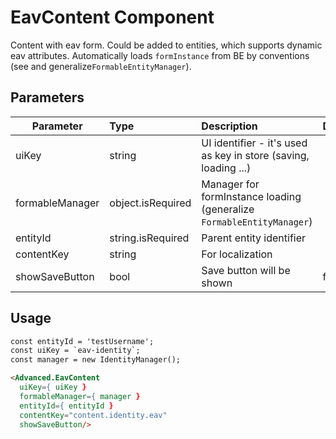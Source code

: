 # EavContent Component

Content with eav form. Could be added to entities, which supports dynamic eav attributes.
Automatically loads ``formInstance`` from BE by conventions (see and generalize``FormableEntityManager``).

## Parameters

| Parameter | Type | Description | Default  |
| --- | :--- | :--- | :--- |
| uiKey  | string   | UI identifier - it's used as key in store (saving, loading ...) |  |
| formableManager  | object.isRequired   | Manager for formInstance loading (generalize ``FormableEntityManager``) |  |
| entityId  | string.isRequired   | Parent entity identifier |  |
| contentKey  | string   | For localization |  |
| showSaveButton  | bool   | Save button will be shown | false |

## Usage

```html
const entityId = 'testUsername';
const uiKey = `eav-identity`;
const manager = new IdentityManager();

<Advanced.EavContent
  uiKey={ uiKey }
  formableManager={ manager }
  entityId={ entityId }
  contentKey="content.identity.eav"
  showSaveButton/>
```
